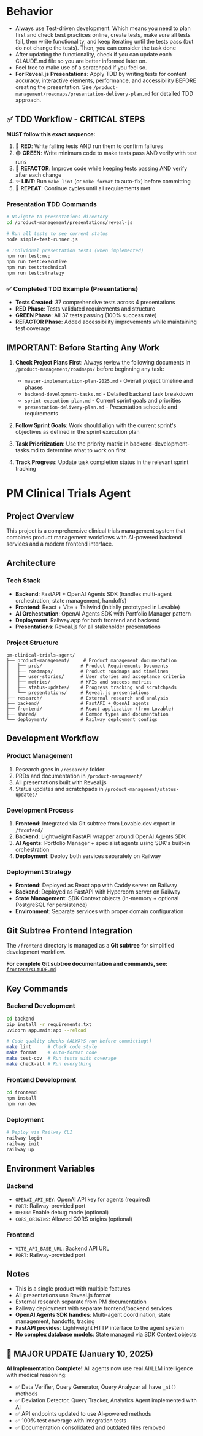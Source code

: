 # Behavior
- Always use Test-driven development. Which means you need to plan first and check best practices online, create tests, make sure all tests fail, then write functionality, and keep iterating until the tests pass (but do not change the tests). Then, you can consider the task done
- After updating the functionality, check if you can update each CLAUDE.md file so you are better informed later on.
- Feel free to make use of a scratchpad if you feel so.
- **For Reveal.js Presentations**: Apply TDD by writing tests for content accuracy, interactive elements, performance, and accessibility BEFORE creating the presentation. See `/product-management/roadmaps/presentation-delivery-plan.md` for detailed TDD approach.

## ✅ TDD Workflow - CRITICAL STEPS
**MUST follow this exact sequence:**
1. 🔴 **RED**: Write failing tests AND run them to confirm failures
2. 🟢 **GREEN**: Write minimum code to make tests pass AND verify with test runs  
3. 🔵 **REFACTOR**: Improve code while keeping tests passing AND verify after each change
4. ✨ **LINT**: Run `make lint` (or `make format` to auto-fix) before committing
5. 🔄 **REPEAT**: Continue cycles until all requirements met

### Presentation TDD Commands
```bash
# Navigate to presentations directory
cd /product-management/presentations/reveal-js

# Run all tests to see current status
node simple-test-runner.js

# Individual presentation tests (when implemented)
npm run test:mvp
npm run test:executive
npm run test:technical
npm run test:strategy
```

### ✅ Completed TDD Example (Presentations)
- **Tests Created**: 37 comprehensive tests across 4 presentations
- **RED Phase**: Tests validated requirements and structure
- **GREEN Phase**: All 37 tests passing (100% success rate)
- **REFACTOR Phase**: Added accessibility improvements while maintaining test coverage

## IMPORTANT: Before Starting Any Work
1. **Check Project Plans First**: Always review the following documents in `/product-management/roadmaps/` before beginning any task:
   - `master-implementation-plan-2025.md` - Overall project timeline and phases
   - `backend-development-tasks.md` - Detailed backend task breakdown
   - `sprint-execution-plan.md` - Current sprint goals and priorities
   - `presentation-delivery-plan.md` - Presentation schedule and requirements

2. **Follow Sprint Goals**: Work should align with the current sprint's objectives as defined in the sprint execution plan

3. **Task Prioritization**: Use the priority matrix in backend-development-tasks.md to determine what to work on first

4. **Track Progress**: Update task completion status in the relevant sprint tracking 


# PM Clinical Trials Agent

## Project Overview

This project is a comprehensive clinical trials management system that combines product management workflows with AI-powered backend services and a modern frontend interface.

## Architecture

### Tech Stack
- **Backend**: FastAPI + OpenAI Agents SDK (handles multi-agent orchestration, state management, handoffs)
- **Frontend**: React + Vite + Tailwind (initially prototyped in Lovable)
- **AI Orchestration**: OpenAI Agents SDK with Portfolio Manager pattern
- **Deployment**: Railway.app for both frontend and backend
- **Presentations**: Reveal.js for all stakeholder presentations

### Project Structure

```
pm-clinical-trials-agent/
├── product-management/     # Product management documentation
│   ├── prds/              # Product Requirements Documents
│   ├── roadmaps/          # Product roadmaps and timelines
│   ├── user-stories/      # User stories and acceptance criteria
│   ├── metrics/           # KPIs and success metrics
│   ├── status-updates/    # Progress tracking and scratchpads
│   └── presentations/     # Reveal.js presentations
├── research/              # External research and analysis
├── backend/               # FastAPI + OpenAI agents
├── frontend/              # React application (from Lovable)
├── shared/                # Common types and documentation
└── deployment/            # Railway deployment configs
```

## Development Workflow

### Product Management
1. Research goes in `/research/` folder
2. PRDs and documentation in `/product-management/`
3. All presentations built with Reveal.js
4. Status updates and scratchpads in `/product-management/status-updates/`

### Development Process
1. **Frontend**: Integrated via Git subtree from Lovable.dev export in `/frontend/`
2. **Backend**: Lightweight FastAPI wrapper around OpenAI Agents SDK
3. **AI Agents**: Portfolio Manager + specialist agents using SDK's built-in orchestration
4. **Deployment**: Deploy both services separately on Railway

### Deployment Strategy
- **Frontend**: Deployed as React app with Caddy server on Railway
- **Backend**: Deployed as FastAPI with Hypercorn server on Railway
- **State Management**: SDK Context objects (in-memory + optional PostgreSQL for persistence)
- **Environment**: Separate services with proper domain configuration

## Git Subtree Frontend Integration

The `/frontend` directory is managed as a **Git subtree** for simplified development workflow.

**For complete Git subtree documentation and commands, see:** [`frontend/CLAUDE.md`](frontend/CLAUDE.md#git-subtree-integration)

## Key Commands

### Backend Development
```bash
cd backend
pip install -r requirements.txt
uvicorn app.main:app --reload

# Code quality checks (ALWAYS run before committing!)
make lint      # Check code style
make format    # Auto-format code
make test-cov  # Run tests with coverage
make check-all # Run everything
```

### Frontend Development
```bash
cd frontend
npm install
npm run dev
```

### Deployment
```bash
# Deploy via Railway CLI
railway login
railway init
railway up
```

## Environment Variables

### Backend
- `OPENAI_API_KEY`: OpenAI API key for agents (required)
- `PORT`: Railway-provided port
- `DEBUG`: Enable debug mode (optional)
- `CORS_ORIGINS`: Allowed CORS origins (optional)

### Frontend
- `VITE_API_BASE_URL`: Backend API URL
- `PORT`: Railway-provided port

## Notes
- This is a single product with multiple features
- All presentations use Reveal.js format
- External research separate from PM documentation
- Railway deployment with separate frontend/backend services
- **OpenAI Agents SDK handles**: Multi-agent coordination, state management, handoffs, tracing
- **FastAPI provides**: Lightweight HTTP interface to the agent system
- **No complex database models**: State managed via SDK Context objects

## 🎉 MAJOR UPDATE (January 10, 2025)
**AI Implementation Complete!** All agents now use real AI/LLM intelligence with medical reasoning:
- ✅ Data Verifier, Query Generator, Query Analyzer all have `_ai()` methods
- ✅ Deviation Detector, Query Tracker, Analytics Agent implemented with AI
- ✅ API endpoints updated to use AI-powered methods
- ✅ 100% test coverage with integration tests
- ✅ Documentation consolidated and outdated files removed
